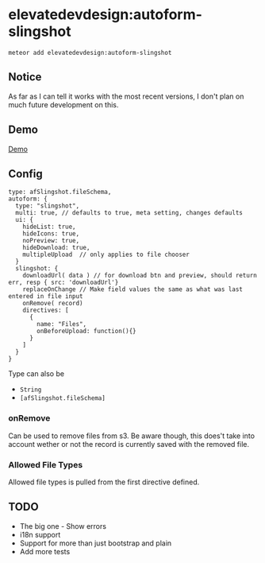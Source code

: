 elevatedevdesign:autoform-slingshot
=========================

`meteor add elevatedevdesign:autoform-slingshot`

## Notice

As far as I can tell it works with the most recent versions, I don't plan on much future development on this.

## Demo

[Demo](http://autoform-slingshot-demo.meteor.com)

## Config

    type: afSlingshot.fileSchema,
    autoform: {
      type: "slingshot",
      multi: true, // defaults to true, meta setting, changes defaults
      ui: {
        hideList: true,
        hideIcons: true,
        noPreview: true,
        hideDownload: true,
        multipleUpload  // only applies to file chooser
      }
      slingshot: {
        downloadUrl( data ) // for download btn and preview, should return err, resp { src: 'downloadUrl'}
        replaceOnChange // Make field values the same as what was last entered in file input
        onRemove( record)
        directives: [
          {
            name: "Files",
            onBeforeUpload: function(){}
          }
        ]
      }
    }

Type can also be

* `String`
* `[afSlingshot.fileSchema]`

### onRemove

Can be used to remove files from s3.  Be aware though, this does't take into
account wether or not the record is currently saved with the removed file.

### Allowed File Types
Allowed file types is pulled from the first directive defined.

## TODO
* The big one - Show errors
* i18n support
* Support for more than just bootstrap and plain
* Add more tests
